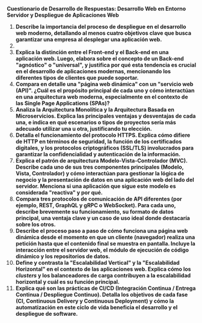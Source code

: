 **Cuestionario de Desarrollo de Respuestas: Desarrollo Web en Entorno Servidor y Despliegue de Aplicaciones Web**

1.  **Describe la importancia del proceso de despliegue en el desarrollo web moderno, detallando al menos cuatro objetivos clave que busca garantizar una empresa al desplegar una aplicación web.**
2. 
3.  **Explica la distinción entre el Front-end y el Back-end en una aplicación web. Luego, elabora sobre el concepto de un Back-end "agnóstico" o "universal", y justifica por qué esta tendencia es crucial en el desarrollo de aplicaciones modernas, mencionando los diferentes tipos de clientes que puede soportar.**
4.  **Compara en detalle una "página web dinámica" con un "servicio web (API)". ¿Cuál es el propósito principal de cada uno y cómo interactúan en una arquitectura web moderna, especialmente en el contexto de las Single Page Applications (SPAs)?**
5.  **Analiza la Arquitectura Monolítica y la Arquitectura Basada en Microservicios. Explica las principales ventajas y desventajas de cada una, e indica en qué escenarios o tipos de proyectos sería más adecuado utilizar una u otra, justificando tu elección.**
6.  **Detalla el funcionamiento del protocolo HTTPS. Explica cómo difiere de HTTP en términos de seguridad, la función de los certificados digitales, y los protocolos criptográficos (SSL/TLS) involucrados para garantizar la confidencialidad y autenticación de la información.**
7.  **Explica el patrón de arquitectura Modelo-Vista-Controlador (MVC). Describe cada uno de sus tres componentes principales (Modelo, Vista, Controlador) y cómo interactúan para gestionar la lógica de negocio y la presentación de datos en una aplicación web del lado del servidor. Menciona si una aplicación que sigue este modelo es considerada "reactiva" y por qué.**
8.  **Compara tres protocolos de comunicación de API diferentes (por ejemplo, REST, GraphQL y gRPC o WebSocket). Para cada uno, describe brevemente su funcionamiento, su formato de datos principal, una ventaja clave y un caso de uso ideal donde destacaría sobre los otros.**
9.  **Describe el proceso paso a paso de cómo funciona una página web dinámica desde el momento en que un cliente (navegador) realiza una petición hasta que el contenido final se muestra en pantalla. Incluye la interacción entre el servidor web, el módulo de ejecución de código dinámico y los repositorios de datos.**
10. **Define y contrasta la "Escalabilidad Vertical" y la "Escalabilidad Horizontal" en el contexto de las aplicaciones web. Explica cómo los *clusters* y los balanceadores de carga contribuyen a la escalabilidad horizontal y cuál es su función principal.**
11. **Explica qué son las prácticas de CI/CD (Integración Continua / Entrega Continua / Despliegue Continuo). Detalla los objetivos de cada fase (CI, Continuous Delivery y Continuous Deployment) y cómo la automatización en este ciclo de vida beneficia el desarrollo y el despliegue de software.**